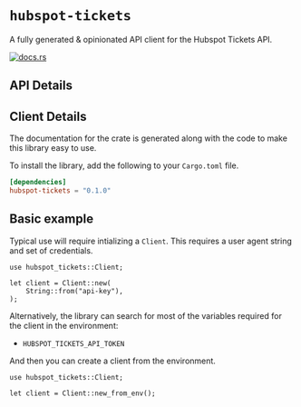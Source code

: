 # `hubspot-tickets`

A fully generated & opinionated API client for the Hubspot Tickets API.

[![docs.rs](https://docs.rs/hubspot-tickets/badge.svg)](https://docs.rs/hubspot-tickets)

## API Details








## Client Details



The documentation for the crate is generated
along with the code to make this library easy to use.


To install the library, add the following to your `Cargo.toml` file.

```toml
[dependencies]
hubspot-tickets = "0.1.0"
```

## Basic example

Typical use will require intializing a `Client`. This requires
a user agent string and set of credentials.

```rust,no_run
use hubspot_tickets::Client;

let client = Client::new(
    String::from("api-key"),
);
```

Alternatively, the library can search for most of the variables required for
the client in the environment:

- `HUBSPOT_TICKETS_API_TOKEN`


And then you can create a client from the environment.

```rust,no_run
use hubspot_tickets::Client;

let client = Client::new_from_env();
```
